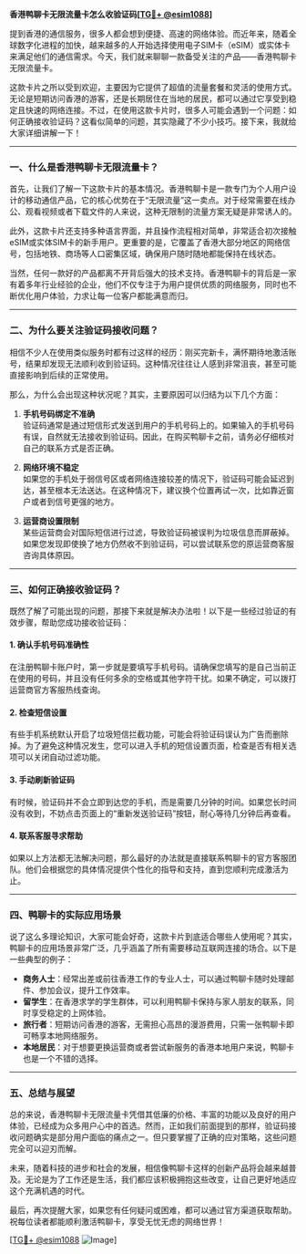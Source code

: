 **香港鸭聊卡无限流量卡怎么收验证码[[TG💪+ @esim1088](https://t.me/s/esim1088)]**

提到香港的通信服务，很多人都会想到便捷、高速的网络体验。而近年来，随着全球数字化进程的加快，越来越多的人开始选择使用电子SIM卡（eSIM）或实体卡来满足他们的通信需求。今天，我们就来聊聊一款备受关注的产品——香港鸭聊卡无限流量卡。

这款卡片之所以受到欢迎，主要因为它提供了超值的流量套餐和灵活的使用方式。无论是短期访问香港的游客，还是长期居住在当地的居民，都可以通过它享受到稳定且快速的网络连接。不过，在使用这款卡片时，很多人可能会遇到一个问题：如何正确接收验证码？这看似简单的问题，其实隐藏了不少小技巧。接下来，我就给大家详细讲解一下！

---

### **一、什么是香港鸭聊卡无限流量卡？**

首先，让我们了解一下这款卡片的基本情况。香港鸭聊卡是一款专门为个人用户设计的移动通信产品，它的核心优势在于“无限流量”这一卖点。对于经常需要在线办公、观看视频或者下载文件的人来说，这种无限制的流量方案无疑是非常诱人的。

此外，这款卡片还支持多种语言界面，并且操作流程相对简单，非常适合初次接触eSIM或实体SIM卡的新手用户。更重要的是，它覆盖了香港大部分地区的网络信号，包括地铁、商场等人口密集区域，确保用户随时随地都能保持在线状态。

当然，任何一款好的产品都离不开背后强大的技术支持。香港鸭聊卡的背后是一家有着多年行业经验的企业，他们不仅专注于为用户提供优质的网络服务，同时也不断优化用户体验，力求让每一位客户都能满意而归。

---

### **二、为什么要关注验证码接收问题？**

相信不少人在使用类似服务时都有过这样的经历：刚买完新卡，满怀期待地激活账号，结果却发现无法顺利收到验证码。这种情况往往让人感到非常沮丧，甚至可能直接影响到后续的正常使用。

那么，为什么会出现这种状况呢？其实，主要原因可以归结为以下几个方面：

1. **手机号码绑定不准确**  
   验证码通常是通过短信形式发送到用户的手机号码上的。如果输入的手机号码有误，自然就无法接收到验证码。因此，在购买鸭聊卡之前，请务必仔细核对自己的联系方式是否正确。

2. **网络环境不稳定**  
   如果您的手机处于弱信号区或者网络连接较差的情况下，验证码可能会延迟到达，甚至根本无法送达。在这种情况下，建议换个位置再试一次，比如靠近窗户或者到信号更强的地方。

3. **运营商设置限制**  
   某些运营商会对国际短信进行过滤，导致验证码被误判为垃圾信息而屏蔽掉。如果您发现即使换了地方仍然收不到验证码，可以尝试联系您的原运营商客服咨询具体原因。

---

### **三、如何正确接收验证码？**

既然了解了可能出现的问题，那接下来就是解决办法啦！以下是一些经过验证的有效步骤，帮助您成功接收验证码：

#### **1. 确认手机号码准确性**
在注册鸭聊卡账户时，第一步就是要填写手机号码。请确保您填写的是自己当前正在使用的号码，并且没有任何多余的空格或其他字符干扰。如果不确定，可以拨打运营商官方客服热线查询。

#### **2. 检查短信设置**
有些手机系统默认开启了垃圾短信拦截功能，可能会将验证码误认为广告而删除掉。为了避免这种情况发生，您可以进入手机的短信设置页面，检查是否有相关选项可以关闭自动过滤功能。

#### **3. 手动刷新验证码**
有时候，验证码并不会立即到达您的手机，而是需要几分钟的时间。如果您长时间没有收到，不妨点击页面上的“重新发送验证码”按钮，耐心等待几分钟后再查看。

#### **4. 联系客服寻求帮助**
如果以上方法都无法解决问题，那么最好的办法就是直接联系鸭聊卡的官方客服团队。他们会根据您的具体情况提供个性化的指导和支持，直到您顺利完成激活为止。

---

### **四、鸭聊卡的实际应用场景**

说了这么多理论知识，大家可能会好奇，这款卡片到底适合哪些人使用呢？其实，鸭聊卡的应用场景非常广泛，几乎涵盖了所有需要移动互联网连接的场合。以下是一些典型的例子：

- **商务人士**：经常出差或前往香港工作的专业人士，可以通过鸭聊卡随时处理邮件、参加会议，提升工作效率。
- **留学生**：在香港求学的学生群体，可以利用鸭聊卡保持与家人朋友的联系，同时享受稳定的上网体验。
- **旅行者**：短期访问香港的游客，无需担心高昂的漫游费用，只需一张鸭聊卡即可畅享本地网络服务。
- **本地居民**：对于想要更换运营商或者尝试新服务的香港本地用户来说，鸭聊卡也是一个不错的选择。

---

### **五、总结与展望**

总的来说，香港鸭聊卡无限流量卡凭借其低廉的价格、丰富的功能以及良好的用户体验，已经成为众多用户心中的首选。然而，正如我们前面提到的那样，验证码接收问题确实是部分用户面临的痛点之一。但只要掌握了正确的应对策略，这些问题完全可以迎刃而解。

未来，随着科技的进步和社会的发展，相信像鸭聊卡这样的创新产品将会越来越普及。无论是为了工作还是生活，我们都应该积极拥抱这些改变，让自己更好地适应这个充满机遇的时代。

最后，再次提醒大家，如果您有任何疑问或困难，都可以通过官方渠道获取帮助。祝每位读者都能顺利激活鸭聊卡，享受无忧无虑的网络世界！

[[TG💪+ @esim1088](https://t.me/s/esim1088) ![Image](https://i.postimg.cc/4NQfJmqS/Snipaste-2025-05-13-00-14-12.png)]